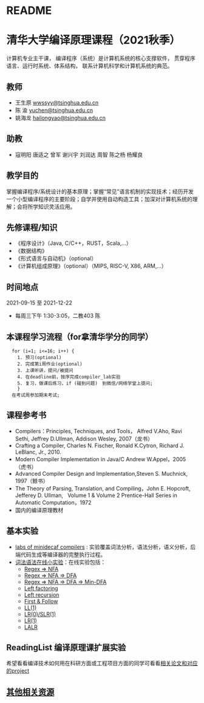 # README

# 清华大学编译原理课程（2021秋季）

计算机专业主干课， 编译程序（系统）是计算机系统的核心支撑软件， 贯穿程序语言、运行时系统、体系结构， 联系计算机科学和计算机系统的典范。

## 教师
- 王生原 wwssyy@tsinghua.edu.cn
- 陈  渝 yuchen@tsinghua.edu.cn
- 姚海龙 hailongyao@tsinghua.edu.cn

## 助教

- 寇明阳 唐适之 曾军 谢兴宇 刘润达 周智 陈之杨 杨耀良


## 教学目的
掌握编译程序/系统设计的基本原理；掌握“常见”语言机制的实现技术；经历开发一个小型编译程序的主要阶段；自学并使用自动构造工具；加深对计算机系统的理解；会将所学知识灵活应用。

## 先修课程/知识
- 《程序设计》（Java, C/C++，RUST，Scala,...）
- 《数据结构》
- 《形式语言与自动机》（optional）
- 《计算机组成原理》（optional）（MIPS, RISC-V, X86, ARM,...）

## 时间地点
2021-09-15 至 2021-12-22
- 每周三下午 1:30-3:05，二教403 陈

  


## 本课程学习流程（for拿清华学分的同学）
```
  for (i=1; i<=16; i++) {
    1. 预习(optional)
    2. 完成第i周作业(optional)
    3. 上课听讲，提问/被提问
    4. 在deadline前，按序完成compiler_lab实验
    5. 复习，做课后练习，if (碰到问题)　到微信/网络学堂上提问;
    }
  在考试周参加期末考试;
```
## 课程参考书
- Compilers：Principles, Techniques, and Tools， Alfred V.Aho, Ravi Sethi, Jeffrey D.Ullman, Addison Wesley, 2007（龙书）
- Crafting a Compiler, Charles N. Fischer, Ronald K.Cytron,  Richard J. LeBlanc, Jr., 2010.
- Modern Compiler Implementation in Java/C  Andrew W.Appel，2005    （虎书）
- Advanced Compiler Design and Implementation,Steven S. Muchnick, 1997（鲸书）
- The Theory of Parsing, Translation, and Compiling，John E. Hopcroft, Jefferey D. Ullman,    Volume 1 & Volume 2 Prentice-Hall Series in Automatic Computation，1972
- 国内的编译原理教材

## 基本实验
 - [labs of minidecaf compilers](https://decaf-lang.github.io/minidecaf-tutorial/) : 实验覆盖词法分析，语法分析，语义分析，后端代码生成等编译器的完整执行过程。
 - [词法语法在线小实验](https://chyyuu.gitee.io/compiler-toolbox/)：在线实验包括：
   - [Regex => NFA](https://chyyuu.gitee.io/compiler-toolbox/regex2nfa)
   - [Regex => NFA => DFA](https://chyyuu.gitee.io/compiler-toolbox/nfa2dfa)
   - [Regex => NFA => DFA => Min-DFA](https://chyyuu.gitee.io/compiler-toolbox/min_dfa)
   - [Left factoring](https://chyyuu.gitee.io/compiler-toolbox/left_fact)
   - [Left recursion](https://chyyuu.gitee.io/compiler-toolbox/left_rec)
   - [First & Follow](https://chyyuu.gitee.io/compiler-toolbox/first_follow)
   - [LL(1)](https://chyyuu.gitee.io/compiler-toolbox/ll1)
   - [LR(0)/SLR(1)](https://chyyuu.gitee.io/compiler-toolbox/lr0)
   - [LR(1)](https://chyyuu.gitee.io/compiler-toolbox/lr1)
   - [LALR](https://chyyuu.gitee.io/compiler-toolbox/lalr)

## ReadingList 编译原理课扩展实验
希望看看编译技术如何用在科研方面或工程项目方面的同学可看看[相关论文和对应的project](https://github.com/chyyuu/compiler_course_info/blob/master/readinglist.md)

## [其他相关资源](https://github.com/chyyuu/compiler_course_info/blob/master/resources.md)
